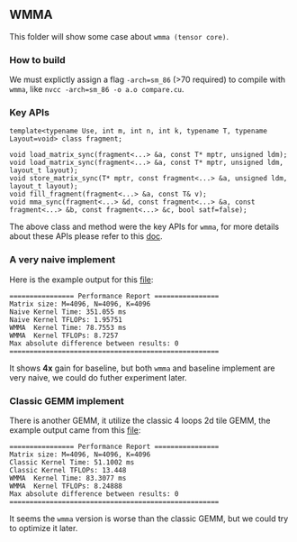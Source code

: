 ## WMMA
This folder will show some case about `wmma (tensor core)`.

### How to build
We must explictly assign a flag `-arch=sm_86` (>70 required) to compile with `wmma`, like `nvcc -arch=sm_86 -o a.o compare.cu`.

### Key APIs
```cuda
template<typename Use, int m, int n, int k, typename T, typename Layout=void> class fragment;

void load_matrix_sync(fragment<...> &a, const T* mptr, unsigned ldm);
void load_matrix_sync(fragment<...> &a, const T* mptr, unsigned ldm, layout_t layout);
void store_matrix_sync(T* mptr, const fragment<...> &a, unsigned ldm, layout_t layout);
void fill_fragment(fragment<...> &a, const T& v);
void mma_sync(fragment<...> &d, const fragment<...> &a, const fragment<...> &b, const fragment<...> &c, bool satf=false);
```

The above class and method were the key APIs for `wmma`, for more details about these APIs please refer to this [doc](https://docs.nvidia.com/cuda/cuda-c-programming-guide/index.html#wmma-description).

### A very naive implement
Here is the example output for this [file](./01-naive-vs-wmma/compare.cu):
```
================ Performance Report ================
Matrix size: M=4096, N=4096, K=4096
Naive Kernel Time: 351.055 ms
Naive Kernel TFLOPs: 1.95751
WMMA  Kernel Time: 78.7553 ms
WMMA  Kernel TFLOPs: 8.7257
Max absolute difference between results: 0
====================================================
```
It shows **4x** gain for baseline, but both `wmma` and baseline implement are very naive, we could do futher experiment later.


### Classic GEMM implement
There is another GEMM, it utilize the classic 4 loops 2d tile GEMM, the example output came from this [file](./02-classic-gemm-vs-wmma/compare.cu):
```
================ Performance Report ================
Matrix size: M=4096, N=4096, K=4096
Classic Kernel Time: 51.1002 ms
Classic Kernel TFLOPs: 13.448
WMMA  Kernel Time: 83.3077 ms
WMMA  Kernel TFLOPs: 8.24888
Max absolute difference between results: 0
====================================================
```
It seems the `wmma` version is worse than the classic GEMM, but we could try to optimize it later.